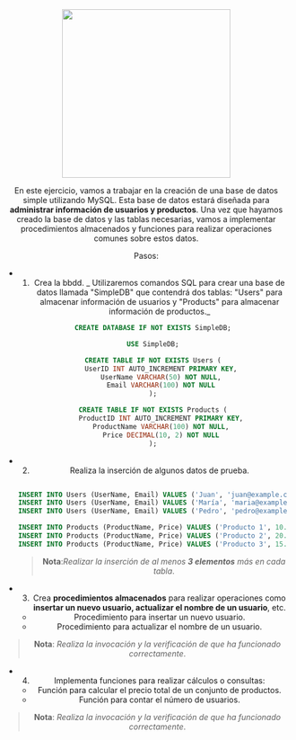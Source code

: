 <div align="justify">

<div align="center">
<img src="https://danielme.com/wp-content/uploads/2023/08/image-16.png" width="300">


En este ejercicio, vamos a trabajar en la creación de una base de datos simple utilizando MySQL. Esta base de datos estará diseñada para __administrar información de usuarios y productos__. Una vez que hayamos creado la base de datos y las tablas necesarias, vamos a implementar procedimientos almacenados y funciones para realizar operaciones comunes sobre estos datos.

Pasos:
- 1. Crea la bbdd. _ Utilizaremos comandos SQL para crear una base de datos llamada "SimpleDB" que contendrá dos tablas: "Users" para almacenar información de usuarios y "Products" para almacenar información de productos._

  ```sql
  CREATE DATABASE IF NOT EXISTS SimpleDB;

  USE SimpleDB;

  CREATE TABLE IF NOT EXISTS Users (
      UserID INT AUTO_INCREMENT PRIMARY KEY,
      UserName VARCHAR(50) NOT NULL,
      Email VARCHAR(100) NOT NULL
  );

  CREATE TABLE IF NOT EXISTS Products (
      ProductID INT AUTO_INCREMENT PRIMARY KEY,
      ProductName VARCHAR(100) NOT NULL,
      Price DECIMAL(10, 2) NOT NULL
  );
  ```

- 2. Realiza la inserción de algunos datos de prueba.
  
  ```sql

  INSERT INTO Users (UserName, Email) VALUES ('Juan', 'juan@example.com');
  INSERT INTO Users (UserName, Email) VALUES ('María', 'maria@example.com');
  INSERT INTO Users (UserName, Email) VALUES ('Pedro', 'pedro@example.com');

  INSERT INTO Products (ProductName, Price) VALUES ('Producto 1', 10.99);
  INSERT INTO Products (ProductName, Price) VALUES ('Producto 2', 20.50);
  INSERT INTO Products (ProductName, Price) VALUES ('Producto 3', 15.75);

  ```

  >__Nota__:_Realizar la inserción de al menos_ ___3 elementos___ _más en cada tabla_.

- 3. Crea __procedimientos almacenados__ para realizar operaciones como __insertar un nuevo usuario, actualizar el nombre de un usuario__, etc.
  - Procedimiento para insertar un nuevo usuario.
  - Procedimiento para actualizar el nombre de un usuario.
  
>__Nota__: _Realiza la invocación y la verificación de que ha funcionado correctamente_.

- 4. Implementa funciones para realizar cálculos o consultas:
  - Función para calcular el precio total de un conjunto de productos.
  - Función para contar el número de usuarios.

>__Nota__: _Realiza la invocación y la verificación de que ha funcionado correctamente_.

</div>

</div>